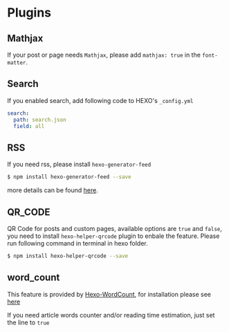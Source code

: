 # Plugins

## Mathjax
If your post or page needs `Mathjax`, please add `mathjax: true` in the `font-matter`.

## Search
If you enabled search, add following code to HEXO's `_config.yml`

```` yaml
search:
  path: search.json
  field: all
````

## RSS
If you need rss, please install `hexo-generator-feed`

````bash
$ npm install hexo-generator-feed --save
````

more details can be found [here](https://github.com/hexojs/hexo-generator-feed).

## QR_CODE
QR Code for posts and custom pages, available options are `true` and `false`, you need to install `hexo-helper-qrcode` plugin to enbale the feature. Please run following command in terminal in hexo folder.

```` bash
$ npm install hexo-helper-qrcode --save
````

## word_count
This feature is provided by [Hexo-WordCount](https://github.com/willin/hexo-wordcount), for installation please see [here](https://github.com/willin/hexo-wordcount#installation)

If you need article words counter and/or reading time estimation, just set the line to `true`
